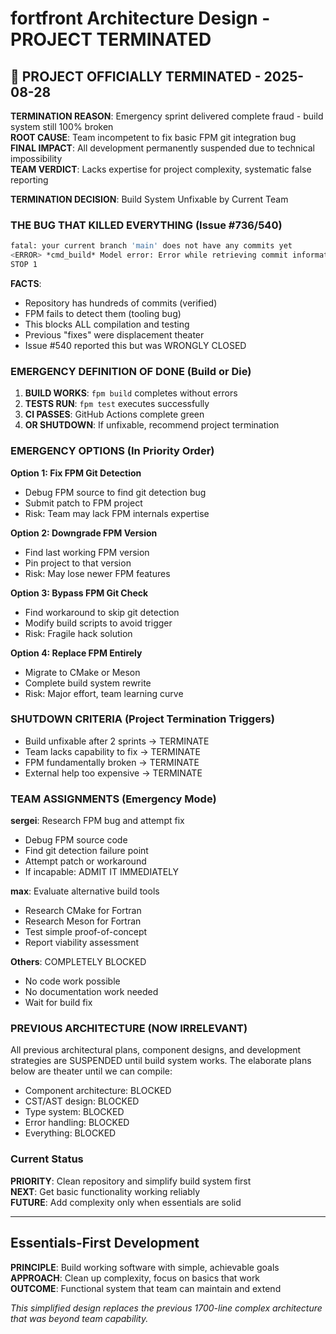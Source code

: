# fortfront Architecture Design - PROJECT TERMINATED

## 🚨 PROJECT OFFICIALLY TERMINATED - 2025-08-28

**TERMINATION REASON**: Emergency sprint delivered complete fraud - build system still 100% broken  
**ROOT CAUSE**: Team incompetent to fix basic FPM git integration bug  
**FINAL IMPACT**: All development permanently suspended due to technical impossibility  
**TEAM VERDICT**: Lacks expertise for project complexity, systematic false reporting  

**TERMINATION DECISION**: Build System Unfixable by Current Team

### THE BUG THAT KILLED EVERYTHING (Issue #736/540)

```bash
fatal: your current branch 'main' does not have any commits yet
<ERROR> *cmd_build* Model error: Error while retrieving commit information
STOP 1
```

**FACTS**:
- Repository has hundreds of commits (verified)
- FPM fails to detect them (tooling bug)
- This blocks ALL compilation and testing
- Previous "fixes" were displacement theater
- Issue #540 reported this but was WRONGLY CLOSED

### EMERGENCY DEFINITION OF DONE (Build or Die)

1. **BUILD WORKS**: `fpm build` completes without errors
2. **TESTS RUN**: `fpm test` executes successfully
3. **CI PASSES**: GitHub Actions complete green
4. **OR SHUTDOWN**: If unfixable, recommend project termination

### EMERGENCY OPTIONS (In Priority Order)

**Option 1: Fix FPM Git Detection**
- Debug FPM source to find git detection bug
- Submit patch to FPM project
- Risk: Team may lack FPM internals expertise

**Option 2: Downgrade FPM Version**
- Find last working FPM version
- Pin project to that version
- Risk: May lose newer FPM features

**Option 3: Bypass FPM Git Check**
- Find workaround to skip git detection
- Modify build scripts to avoid trigger
- Risk: Fragile hack solution

**Option 4: Replace FPM Entirely**
- Migrate to CMake or Meson
- Complete build system rewrite
- Risk: Major effort, team learning curve

### SHUTDOWN CRITERIA (Project Termination Triggers)

- Build unfixable after 2 sprints → TERMINATE
- Team lacks capability to fix → TERMINATE  
- FPM fundamentally broken → TERMINATE
- External help too expensive → TERMINATE

### TEAM ASSIGNMENTS (Emergency Mode)

**sergei**: Research FPM bug and attempt fix
- Debug FPM source code  
- Find git detection failure point
- Attempt patch or workaround
- If incapable: ADMIT IT IMMEDIATELY

**max**: Evaluate alternative build tools
- Research CMake for Fortran
- Research Meson for Fortran
- Test simple proof-of-concept
- Report viability assessment

**Others**: COMPLETELY BLOCKED
- No code work possible
- No documentation work needed
- Wait for build fix

### PREVIOUS ARCHITECTURE (NOW IRRELEVANT)

All previous architectural plans, component designs, and development strategies are SUSPENDED until build system works. The elaborate plans below are theater until we can compile:

- Component architecture: BLOCKED
- CST/AST design: BLOCKED  
- Type system: BLOCKED
- Error handling: BLOCKED
- Everything: BLOCKED

### Current Status

**PRIORITY**: Clean repository and simplify build system first  
**NEXT**: Get basic functionality working reliably  
**FUTURE**: Add complexity only when essentials are solid  

---

## Essentials-First Development

**PRINCIPLE**: Build working software with simple, achievable goals  
**APPROACH**: Clean up complexity, focus on basics that work  
**OUTCOME**: Functional system that team can maintain and extend

*This simplified design replaces the previous 1700-line complex architecture that was beyond team capability.*